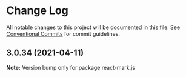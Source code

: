 # Change Log

All notable changes to this project will be documented in this file.
See [Conventional Commits](https://conventionalcommits.org) for commit guidelines.

## 3.0.34 (2021-04-11)

**Note:** Version bump only for package react-mark.js
